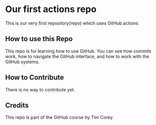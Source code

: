 # Our first actions repo
This is our very first repository(repo) which uses GitHub actions

## How to use this Repo
This repo is for learning how to use GitHub. You can see how commits work, how to navigate the GitHub interface, and how to work with the GitHub systems.

## How to Contribute
There is no way to contribute yet.

## Credits
This repo is part of the GitHub course by Tim Corey.
